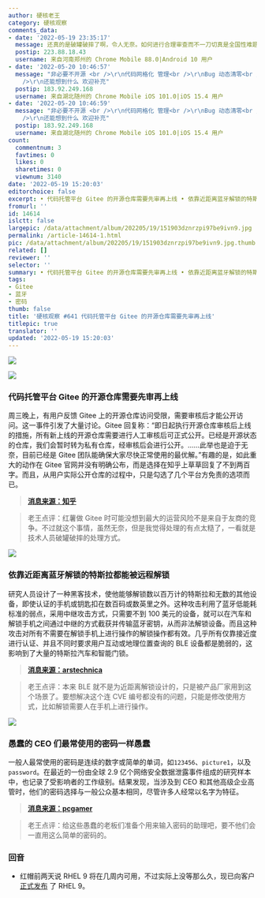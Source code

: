 ```yaml
---
author: 硬核老王
category: 硬核观察
comments_data:
- date: '2022-05-19 23:35:17'
  message: 还真的是破罐破摔了啊，令人无奈。如何进行合理审查而不一刀切真是全国性难题。
  postip: 223.88.18.43
  username: 来自河南郑州的 Chrome Mobile 88.0|Android 10 用户
- date: '2022-05-20 10:46:57'
  message: "非必要不开源 <br />\r\n代码网格化 管理<br />\r\nBug 动态清零<br />\r\n社会面 BUG 清零<br />\r\n<br
    />\r\n还能想到什么 欢迎补充"
  postip: 183.92.249.168
  username: 来自湖北随州的 Chrome Mobile iOS 101.0|iOS 15.4 用户
- date: '2022-05-20 10:46:59'
  message: "非必要不开源 <br />\r\n代码网格化 管理<br />\r\nBug 动态清零<br />\r\n社会面 BUG 清零<br />\r\n<br
    />\r\n还能想到什么 欢迎补充"
  postip: 183.92.249.168
  username: 来自湖北随州的 Chrome Mobile iOS 101.0|iOS 15.4 用户
count:
  commentnum: 3
  favtimes: 0
  likes: 0
  sharetimes: 0
  viewnum: 3140
date: '2022-05-19 15:20:03'
editorchoice: false
excerpt: • 代码托管平台 Gitee 的开源仓库需要先审再上线 • 依靠近距离蓝牙解锁的特斯拉都能被远程解锁 • 愚蠢的 CEO 们最常使用的密码一样愚蠢
fromurl: ''
id: 14614
islctt: false
largepic: /data/attachment/album/202205/19/151903dznrzpi97be9ivn9.jpg
permalink: /article-14614-1.html
pic: /data/attachment/album/202205/19/151903dznrzpi97be9ivn9.jpg.thumb.jpg
related: []
reviewer: ''
selector: ''
summary: • 代码托管平台 Gitee 的开源仓库需要先审再上线 • 依靠近距离蓝牙解锁的特斯拉都能被远程解锁 • 愚蠢的 CEO 们最常使用的密码一样愚蠢
tags:
- Gitee
- 蓝牙
- 密码
thumb: false
title: '硬核观察 #641 代码托管平台 Gitee 的开源仓库需要先审再上线'
titlepic: true
translator: ''
updated: '2022-05-19 15:20:03'
---
```


![](/data/attachment/album/202205/19/151903dznrzpi97be9ivn9.jpg)


![](/data/attachment/album/202205/19/151913aeu5z5ww1w1lw21w.jpg)


### 代码托管平台 Gitee 的开源仓库需要先审再上线


周三晚上，有用户反馈 Gitee 上的开源仓库访问受限，需要审核后才能公开访问。这一事件引发了大量讨论。Gitee 回复称：“即日起执行开源仓库审核后上线的措施，所有新上线的开源仓库需要进行人工审核后可正式公开。已经是开源状态的仓库，我们会暂时转为私有仓库，经审核后会进行公开。……此举也是迫于无奈，目前已经是 Gitee 团队能确保大家尽快正常使用的最优解。”有趣的是，如此重大的动作在 Gitee 官网并没有明确公布，而是选择在知乎上草草回复了不到两百字。而且，从用户实际公开仓库的过程中，只是勾选了几个平台方免责的选项而已。



> 
> **[消息来源：知乎](https://www.zhihu.com/question/533388365/answer/2491172345)**
> 
> 
> 



> 
> 老王点评：红薯做 Gitee 时可能没想到最大的运营风险不是来自于友商的竞争。不过就这个事情，虽然无奈，但是我觉得处理的有点太糙了，一看就是技术人员破罐破摔的处理方式。
> 
> 
> 


![](/data/attachment/album/202205/19/151924uuzl0kh0rrhh03kh.jpg)


### 依靠近距离蓝牙解锁的特斯拉都能被远程解锁


研究人员设计了一种黑客技术，使他能够解锁数以百万计的特斯拉和无数的其他设备，即使认证的手机或钥匙扣在数百码或数英里之外。这种攻击利用了蓝牙低能耗标准的弱点，采用中继攻击方式，只需要不到 100 美元的设备，就可以在汽车和解锁手机之间通过中继的方式截获并传输蓝牙密钥，从而非法解锁设备。而且这种攻击对所有不需要在解锁手机上进行操作的解锁操作都有效。几乎所有仅靠接近度进行认证、并且不同时要求用户互动或地理位置查询的 BLE 设备都是脆弱的，这影响到了大量的特斯拉汽车和智能门锁。



> 
> **[消息来源：arstechnica](https://arstechnica.com/information-technology/2022/05/new-bluetooth-hack-can-unlock-your-tesla-and-all-kinds-of-other-devices/)**
> 
> 
> 



> 
> 老王点评：本来 BLE 就不是为近距离解锁设计的，只是被产品厂家用到这个场景了。要想解决这个连 CVE 编号都没有的问题，只能是修改使用方式，比如解锁需要人在手机上进行操作。
> 
> 
> 


![](/data/attachment/album/202205/19/151940xopk2sa1j9wnusdl.jpg)


### 愚蠢的 CEO 们最常使用的密码一样愚蠢


一般人最常使用的密码是连续的数字或简单的单词，如`123456`、`picture1`，以及 `password`。在最近的一份由全球 2.9 亿个网络安全数据泄露事件组成的研究样本中，也记录了受影响者的工作级别。结果发现，当涉及到 CEO 和其他高级企业高管时，他们的密码选择与一般公众基本相同，尽管许多人经常以名字为特征。



> 
> **[消息来源：pcgamer](https://www.pcgamer.com/the-passwords-most-used-by-ceos-are-startlingly-dumb/)**
> 
> 
> 



> 
> 老王点评：给这些愚蠢的老板们准备个用来输入密码的助理吧，要不他们会一直用这么简单的密码的。
> 
> 
> 


### 回音


* 红帽前两天说 RHEL 9 将在几周内可用，不过实际上没等那么久，现已向客户 [正式发布](https://access.redhat.com/announcements/6958409) 了 RHEL 9。